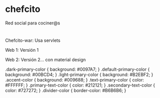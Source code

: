 # chefcito
Red social para cociner@s

#
Chefcito-war: Usa servlets

Web 1: Versión 1

Web 2: Versión 2... con material design

.dark-primary-color    { background: #0097A7; }
.default-primary-color { background: #00BCD4; }
.light-primary-color   { background: #B2EBF2; }
.accent-color          { background: #009688; }
.text-primary-color    { color: #FFFFFF; }
.primary-text-color    { color: #212121; }
.secondary-text-color  { color: #727272; }
.divider-color         { border-color: #B6B6B6; }
